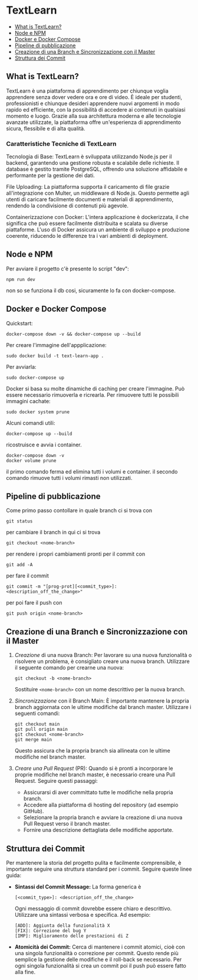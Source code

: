 # TextLearn

- [What is TextLearn?](#what-is-textlearn)
- [Node e NPM](#node-e-npm)
- [Docker e Docker Compose](#docker-e-docker-compose)
- [Pipeline di pubblicazione](#pipeline-di-pubblicazione)
- [Creazione di una Branch e Sincronizzazione con il Master](#creazione-di-una-branch-e-sincronizzazione-con-il-master)
- [Struttura dei Commit](#struttura-dei-commit)

## What is TextLearn?

TextLearn è una piattaforma di apprendimento per chiunque voglia apprendere senza dover vedere ora e ore di video.
È ideale per studenti, professionisti e chiunque desideri apprendere nuovi argomenti in modo rapido ed efficiente, con la possibilità di accedere ai contenuti in qualsiasi momento e luogo. Grazie alla sua architettura moderna e alle tecnologie avanzate utilizzate, la piattaforma offre un'esperienza di apprendimento sicura, flessibile e di alta qualità.

### Caratteristiche Tecniche di TextLearn

Tecnologia di Base: TextLearn è sviluppata utilizzando Node.js per il backend, garantendo una gestione robusta e scalabile delle richieste. Il database è gestito tramite PostgreSQL, offrendo una soluzione affidabile e performante per la gestione dei dati.

File Uploading: La piattaforma supporta il caricamento di file grazie all'integrazione con Multer, un middleware di Node.js. Questo permette agli utenti di caricare facilmente documenti e materiali di apprendimento, rendendo la condivisione di contenuti più agevole.

Containerizzazione con Docker: L'intera applicazione è dockerizzata, il che significa che può essere facilmente distribuita e scalata su diverse piattaforme. L'uso di Docker assicura un ambiente di sviluppo e produzione coerente, riducendo le differenze tra i vari ambienti di deployment.

## Node e NPM

Per avviare il progetto c'è presente lo script "dev":

```
npm run dev
```

non so se funziona il db cosi, sicuramente lo fa con docker-compose.

## Docker e Docker Compose

Quickstart:

```
docker-compose down -v && docker-compose up --build
```

Per creare l'immagine dell'appplicazione:

```
sudo docker build -t text-learn-app .
```

Per avviarla:

```
sudo docker-compose up
```

Docker si basa su molte dinamiche di caching per creare l'immagine.
Può essere necessario rimuoverla e ricrearla.
Per rimuovere tutti le possibili immagini cachate:

```
sudo docker system prune
```

Alcuni comandi utili:

```
docker-compose up --build
```

ricostruisce e avvia i container.

```
docker-compose down -v
docker volume prune
```

il primo comando ferma ed elimina tutti i volumi e container.
il secondo comando rimuove tutti i volumi rimasti non utilizzati.

## Pipeline di pubblicazione

Come primo passo contollare in quale branch ci si trova con

```
git status
```

per cambiare il branch in qui ci si trova

```
git checkout <nome-branch>
```

per rendere i propri cambiamenti pronti per il commit con

```
git add -A
```

per fare il commit

```
git commit -m "[prog-prot][<commit_type>]: <description_off_the_change>"
```

per poi fare il push con

```
git push origin <nome-branch>
```

## Creazione di una Branch e Sincronizzazione con il Master

1. _Creazione_ di una nuova Branch:
   Per lavorare su una nuova funzionalità o risolvere un problema, è consigliato creare una nuova branch.
   Utilizzare il seguente comando per crearne una nuova:

   ```
   git checkout -b <nome-branch>
   ```

   Sostituire `<nome-branch>` con un nome descrittivo per la nuova branch.

2. _Sincronizzazione_ con il Branch Main:
   È importante mantenere la propria branch aggiornata con le ultime modifiche dal branch master.
   Utilizzare i seguenti comandi:

   ```
   git checkout main
   git pull origin main
   git checkout <nome-branch>
   git merge main
   ```

   Questo assicura che la propria branch sia allineata con le ultime modifiche nel branch master.

3. _Creare una Pull Request_ (PR):
   Quando si è pronti a incorporare le proprie modifiche nel branch master, è necessario creare una Pull Request.
   Seguire questi passaggi:

   - Assicurarsi di aver committato tutte le modifiche nella propria branch.
   - Accedere alla piattaforma di hosting del repository (ad esempio GitHub).
   - Selezionare la propria branch e avviare la creazione di una nuova Pull Request verso il branch master.
   - Fornire una descrizione dettagliata delle modifiche apportate.

## Struttura dei Commit

Per mantenere la storia del progetto pulita e facilmente comprensibile, è importante seguire una struttura standard per i commit.
Seguire queste linee guida:

- **Sintassi del Commit Message:**
  La forma generica è

  ```
  [<commit_type>]: <description_off_the_change>
  ```

  Ogni messaggio di commit dovrebbe essere chiaro e descrittivo. Utilizzare una sintassi verbosa e specifica.
  Ad esempio:

  ```
  [ADD]: Aggiunta della funzionalità X
  [FIX]: Correzione del bug Y
  [IMP]: Miglioramento delle prestazioni di Z
  ```

- **Atomicità dei Commit:**
  Cerca di mantenere i commit atomici, cioè con una singola funzionalità o correzione per commit.
  Questo rende più semplice la gestione delle modifiche e il roll-back se necessario.
  Per ogni singola funzionalità si crea un commit poi il push può essere fatto alla fine.

